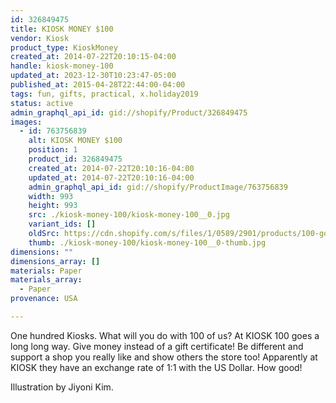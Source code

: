 ```yaml
---
id: 326849475
title: KIOSK MONEY $100
vendor: Kiosk
product_type: KioskMoney
created_at: 2014-07-22T20:10:15-04:00
handle: kiosk-money-100
updated_at: 2023-12-30T10:23:47-05:00
published_at: 2015-04-28T22:44:00-04:00
tags: fun, gifts, practical, x.holiday2019
status: active
admin_graphql_api_id: gid://shopify/Product/326849475
images:
  - id: 763756839
    alt: KIOSK MONEY $100
    position: 1
    product_id: 326849475
    created_at: 2014-07-22T20:10:16-04:00
    updated_at: 2014-07-22T20:10:16-04:00
    admin_graphql_api_id: gid://shopify/ProductImage/763756839
    width: 993
    height: 993
    src: ./kiosk-money-100/kiosk-money-100__0.jpg
    variant_ids: []
    oldSrc: https://cdn.shopify.com/s/files/1/0589/2901/products/100-gold-1_2.jpeg?v=1406074216
    thumb: ./kiosk-money-100/kiosk-money-100__0-thumb.jpg
dimensions: ""
dimensions_array: []
materials: Paper
materials_array:
  - Paper
provenance: USA

---
```


One hundred Kiosks. What will you do with 100 of us? At KIOSK 100 goes a long long way. Give money instead of a gift certificate! Be different and support a shop you really like and show others the store too! Apparently at KIOSK they have an exchange rate of 1:1 with the US Dollar. How good!

Illustration by Jiyoni Kim.